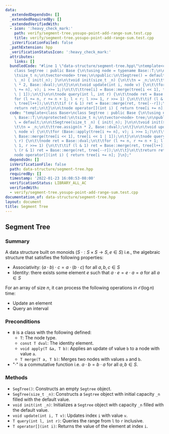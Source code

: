 ```yaml
---
data:
  _extendedDependsOn: []
  _extendedRequiredBy: []
  _extendedVerifiedWith:
  - icon: ':heavy_check_mark:'
    path: verify/segment-tree.yosupo-point-add-range-sum.test.cpp
    title: verify/segment-tree.yosupo-point-add-range-sum.test.cpp
  _isVerificationFailed: false
  _pathExtension: hpp
  _verificationStatusIcon: ':heavy_check_mark:'
  attributes:
    links: []
  bundledCode: "#line 1 \"data-structure/segment-tree.hpp\"\ntemplate<class Base>\n\
    class Segtree : public Base {\n\tusing node = typename Base::T;\n\nprotected:\n\
    \tsize_t n;\n\tvector<node> tree;\n\npublic:\n\tSegtree() = default;\n\n\tSegtree(size_t\
    \ _n) { init(_n); }\n\n\tvoid init(size_t _n) {\n\t\tn = _n;\n\t\ttree.assign(n\
    \ * 2, Base::dval);\n\t}\n\n\tvoid update(int i, node v) {\n\t\tfor (Base::apply(tree[i\
    \ += n], v); i >>= 1;)\n\t\t\ttree[i] = Base::merge(tree[i << 1], tree[i << 1\
    \ | 1]);\n\t}\n\n\tnode query(int l, int r) {\n\t\tnode ret = Base::dval;\n\t\t\
    for (l += n, r += n + 1; l < r; l >>= 1, r >>= 1) {\n\t\t\tif (l & 1) ret = Base::merge(ret,\
    \ tree[l++]);\n\t\t\tif (r & 1) ret = Base::merge(ret, tree[--r]);\n\t\t}\n\t\t\
    return ret;\n\t}\n\n\tnode operator[](int i) { return tree[i += n]; }\n};\n"
  code: "template<class Base>\nclass Segtree : public Base {\n\tusing node = typename\
    \ Base::T;\n\nprotected:\n\tsize_t n;\n\tvector<node> tree;\n\npublic:\n\tSegtree()\
    \ = default;\n\n\tSegtree(size_t _n) { init(_n); }\n\n\tvoid init(size_t _n) {\n\
    \t\tn = _n;\n\t\ttree.assign(n * 2, Base::dval);\n\t}\n\n\tvoid update(int i,\
    \ node v) {\n\t\tfor (Base::apply(tree[i += n], v); i >>= 1;)\n\t\t\ttree[i] =\
    \ Base::merge(tree[i << 1], tree[i << 1 | 1]);\n\t}\n\n\tnode query(int l, int\
    \ r) {\n\t\tnode ret = Base::dval;\n\t\tfor (l += n, r += n + 1; l < r; l >>=\
    \ 1, r >>= 1) {\n\t\t\tif (l & 1) ret = Base::merge(ret, tree[l++]);\n\t\t\tif\
    \ (r & 1) ret = Base::merge(ret, tree[--r]);\n\t\t}\n\t\treturn ret;\n\t}\n\n\t\
    node operator[](int i) { return tree[i += n]; }\n};"
  dependsOn: []
  isVerificationFile: false
  path: data-structure/segment-tree.hpp
  requiredBy: []
  timestamp: '2022-01-23 16:08:53-08:00'
  verificationStatus: LIBRARY_ALL_AC
  verifiedWith:
  - verify/segment-tree.yosupo-point-add-range-sum.test.cpp
documentation_of: data-structure/segment-tree.hpp
layout: document
title: Segment Tree
---
```


## Segment Tree

### Summary

A data structure built on monoids $(S \; \cdot : S \times S \rightarrow S, e \in S)$ i.e., the algebraic structure that satisfies the following properties:
- Associativity: $(a \cdot b) \cdot c = a \cdot (b \cdot c)$ for all $a, b, c \in S$
- Identity: there exists some element $e$ such that $a \cdot e = e \cdot a = a$ for all $a \in S$

For an array of size $n$, it can process the following operations in $\mathcal{O}(\log n)$ time:
- Update an element
- Query an interval

### Preconditions

- `B` is a class with the following defined:
  - `T`: The node type.
  - `const T dval`: The identity element.
  - `void apply(T &a, T b)`: Applies an update of value `b` to a node with value `a`. 
  - `T merge(T a, T b)`: Merges two nodes with values `a` and `b`. 
- "$\cdot$" is a commutative function i.e. $a \cdot b = b \cdot a$ for all $a, b \in S$. 

### Methods

- `SegTree()`: Constructs an empty `Segtree` object.
- `SegTree(size_t _n)`: Constructs a `Segtree` object with initial capacity `_n` filled with the default value.
- `void init(int _n)`: Initializes a `Segtree` object with capacity `_n` filled with the default value. 
- `void update(int i, T v)`: Updates index `i` with value `v`.
- `T query(int l, int r)`: Queries the range from `l` to `r` inclusive. 
- `T operator[](int i)`: Returns the value of the element at index `i`. 